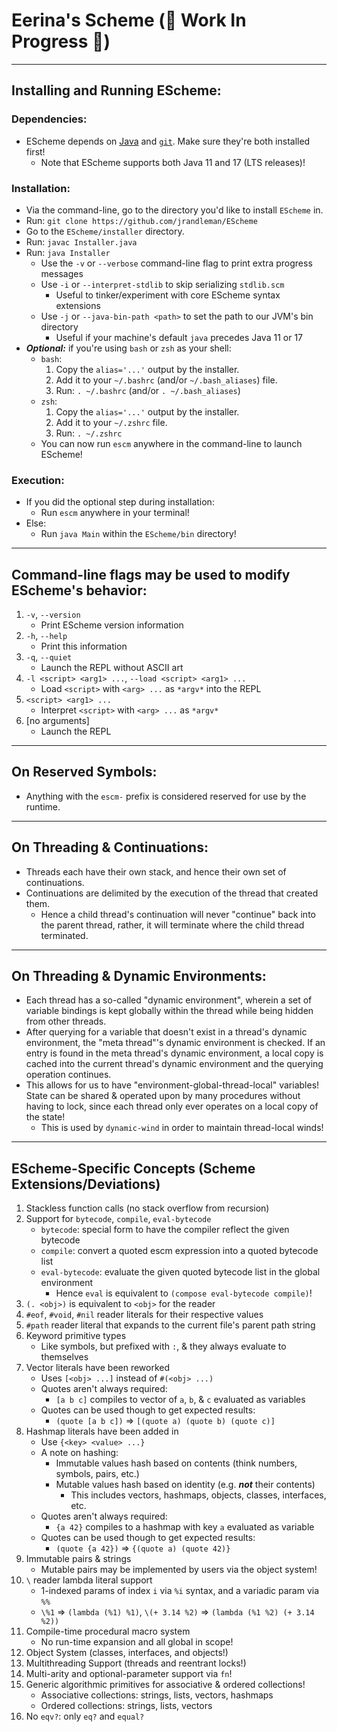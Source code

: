 <!-- README.md -->

# Eerina's Scheme (🚧 Work In Progress 🚧)

------------------------------------------------------------------------------
## Installing and Running EScheme:
### Dependencies:
* EScheme depends on [Java](https://adoptium.net) and [`git`](https://git-scm.com/book/en/v2/Getting-Started-Installing-Git). Make sure they're both installed first!
  - Note that EScheme supports both Java 11 and 17 (LTS releases)!

### Installation:
* Via the command-line, go to the directory you'd like to install `EScheme` in.
* Run: `git clone https://github.com/jrandleman/EScheme`
* Go to the `EScheme/installer` directory.
* Run: `javac Installer.java`
* Run: `java Installer`
  - Use the `-v` or `--verbose` command-line flag to print extra progress messages
  - Use `-i` or `--interpret-stdlib` to skip serializing `stdlib.scm`
    * Useful to tinker/experiment with core EScheme syntax extensions
  - Use `-j` or `--java-bin-path <path>` to set the path to our JVM's bin directory
    * Useful if your machine's default `java` precedes Java 11 or 17
* ___Optional:___ if you're using `bash` or `zsh` as your shell:
  - `bash`:
    1. Copy the `alias='...'` output by the installer.
    2. Add it to your `~/.bashrc` (and/or `~/.bash_aliases`) file.
    3. Run: `. ~/.bashrc` (and/or `. ~/.bash_aliases`)
  - `zsh`:
    1. Copy the `alias='...'` output by the installer.
    2. Add it to your `~/.zshrc` file.
    3. Run: `. ~/.zshrc`
  - You can now run `escm` anywhere in the command-line to launch EScheme!

### Execution:
* If you did the optional step during installation:
  - Run `escm` anywhere in your terminal!
* Else:
  - Run `java Main` within the `EScheme/bin` directory!



------------------------------------------------------------------------------
## Command-line flags may be used to modify EScheme's behavior:
1. `-v`, `--version`
   * Print EScheme version information
2. `-h`, `--help`
   * Print this information
3. `-q`, `--quiet`
   * Launch the REPL without ASCII art
4. `-l <script> <arg1> ...`, `--load <script> <arg1> ...`
   * Load `<script>` with `<arg> ...` as `*argv*` into the REPL
5. `<script> <arg1> ...`
   * Interpret `<script>` with `<arg> ...` as `*argv*`
6. \[no arguments\]
   * Launch the REPL


------------------------------------------------------------------------------
## On Reserved Symbols:
* Anything with the `escm-` prefix is considered reserved for use by the runtime.



------------------------------------------------------------------------------
## On Threading & Continuations:
* Threads each have their own stack, and hence their own set of continuations.
* Continuations are delimited by the execution of the thread that created them.
  - Hence a child thread's continuation will never "continue" back into the parent 
    thread, rather, it will terminate where the child thread terminated.



------------------------------------------------------------------------------
## On Threading & Dynamic Environments:
* Each thread has a so-called "dynamic environment", wherein a set of variable 
  bindings is kept globally within the thread while being hidden from other threads.
* After querying for a variable that doesn't exist in a thread's dynamic environment, 
  the "meta thread"'s dynamic environment is checked. If an entry is found in the 
  meta thread's dynamic environment, a local copy is cached into the current thread's 
  dynamic environment and the querying operation continues.
* This allows for us to have "environment-global-thread-local" variables! State can
  be shared & operated upon by many procedures without having to lock, since each
  thread only ever operates on a local copy of the state!
  * This is used by `dynamic-wind` in order to maintain thread-local winds!



------------------------------------------------------------------------------
## EScheme-Specific Concepts (Scheme Extensions/Deviations)

1. Stackless function calls (no stack overflow from recursion)
2. Support for `bytecode`, `compile`, `eval-bytecode`
   - `bytecode`: special form to have the compiler reflect the given bytecode
   - `compile`: convert a quoted escm expression into a quoted bytecode list
   - `eval-bytecode`: evaluate the given quoted bytecode list in the global environment
     * Hence `eval` is equivalent to `(compose eval-bytecode compile)`!
3. `(. <obj>)` is equivalent to `<obj>` for the reader
4. `#eof`, `#void`, `#nil` reader literals for their respective values
5. `#path` reader literal that expands to the current file's parent path string
6. Keyword primitive types
   - Like symbols, but prefixed with `:`, & they always evaluate to themselves
7. Vector literals have been reworked
   - Uses `[<obj> ...]` instead of `#(<obj> ...)`
   - Quotes aren't always required: 
     * `[a b c]` compiles to vector of `a`, `b`, & `c` evaluated as variables
   - Quotes can be used though to get expected results: 
     * `(quote [a b c])` => `[(quote a) (quote b) (quote c)]`
8. Hashmap literals have been added in
   - Use `{<key> <value> ...}`
   - A note on hashing:
     * Immutable values hash based on contents (think numbers, symbols, pairs, etc.)
     * Mutable values hash based on identity (e.g. ___not___ their contents)
       - This includes vectors, hashmaps, objects, classes, interfaces, etc.
   - Quotes aren't always required: 
     * `{a 42}` compiles to a hashmap with key `a` evaluated as variable
   - Quotes can be used though to get expected results: 
     * `(quote {a 42})` => `{(quote a) (quote 42)}`
9. Immutable pairs & strings
   - Mutable pairs may be implemented by users via the object system!
10. `\` reader lambda literal support
    - 1-indexed params of index `i` via `%i` syntax, and a variadic param via `%%`
    - `\%1` => `(lambda (%1) %1)`, `\(+ 3.14 %2)` => `(lambda (%1 %2) (+ 3.14 %2))`
11. Compile-time procedural macro system
    - No run-time expansion and all global in scope!
12. Object System (classes, interfaces, and objects!)
13. Multithreading Support (threads and reentrant locks!)
14. Multi-arity and optional-parameter support via `fn`!
15. Generic algorithmic primitives for associative & ordered collections!
    * Associative collections: strings, lists, vectors, hashmaps
    * Ordered collections: strings, lists, vectors
16. No `eqv?`: only `eq?` and `equal?`